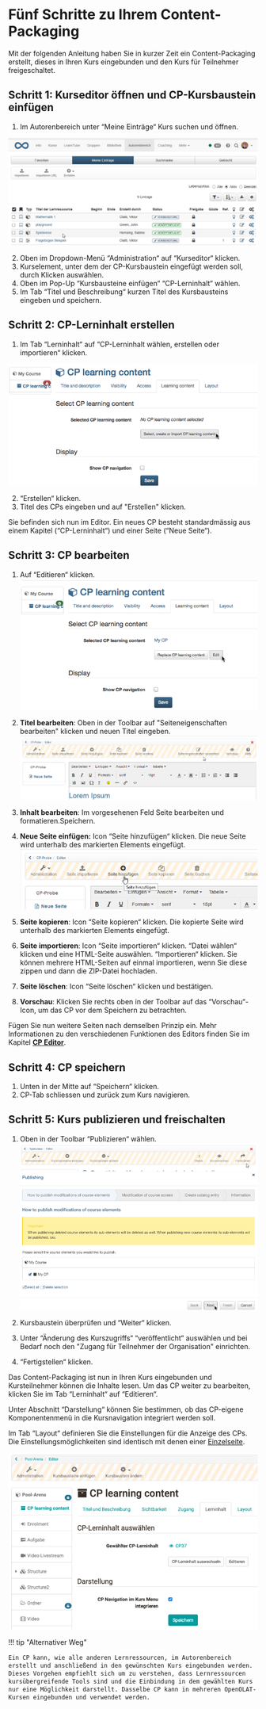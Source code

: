 # Fünf Schritte zu Ihrem Content-Packaging

Mit der folgenden Anleitung haben Sie in kurzer Zeit ein Content-Packaging
erstellt, dieses in Ihren Kurs eingebunden und den Kurs für Teilnehmer
freigeschaltet.

## Schritt 1: Kurseditor öffnen und CP-Kursbaustein einfügen  
  
 1. Im Autorenbereich unter “Meine Einträge“ Kurs suchen und öffnen.

![Kurs-meine-Eintraege](assets/Kurs_waehlen.png)  

2. Oben im Dropdown-Menü “Administration“ auf “Kurseditor“ klicken.  
3. Kurselement, unter dem der CP-Kursbaustein eingefügt werden soll, durch Klicken auswählen.  
4. Oben im Pop-Up “Kursbausteine einfügen“ “CP-Lerninhalt“ wählen.  
5. Im Tab “Titel und Beschreibung“ kurzen Titel des Kursbausteins eingeben und speichern.  
  
## Schritt 2: CP-Lerninhalt erstellen  

1. Im Tab “Lerninhalt“ auf “CP-Lerninhalt wählen, erstellen oder importieren“ klicken.

![](assets/choosecp.gif)  
  
2. “Erstellen“ klicken.  
3. Titel des CPs eingeben und auf "Erstellen" klicken.  
  
Sie befinden sich nun im Editor. Ein neues CP besteht standardmässig aus einem Kapitel (“CP-Lerninhalt“) und einer Seite (“Neue Seite“).

## Schritt 3: CP bearbeiten

1. Auf “Editieren“ klicken.
![content-package editieren](assets/editcp.gif)

2. **Titel bearbeiten**: Oben in der Toolbar auf "Seiteneigenschaften bearbeiten" klicken und neuen Titel eingeben.
![Seiteneigenschaften](assets/13_cp_seiteneigenschaften.png)  
  
3. **Inhalt bearbeiten**: Im vorgesehenen Feld Seite bearbeiten und formatieren.Speichern.  

4. **Neue Seite einfügen:** Icon “Seite hinzufügen“ klicken. Die neue Seite wird unterhalb des markierten Elements eingefügt.
![Seite_hinzufuegen](assets/13_cp_Seite_hinzufuegen.png)

5. **Seite kopieren**: Icon “Seite kopieren“ klicken. Die kopierte Seite wird unterhalb des markierten Elements eingefügt.

6. **Seite importieren**: Icon “Seite importieren“ klicken. “Datei wählen“ klicken und eine HTML-Seite auswählen. “Importieren“ klicken. Sie können mehrere HTML-Seiten auf einmal importieren, wenn Sie diese zippen und dann die ZIP-Datei hochladen.

7. **Seite löschen**: Icon “Seite löschen“ klicken und bestätigen.

8. **Vorschau**: Klicken Sie rechts oben in der Toolbar auf das “Vorschau“-Icon, um das CP vor dem Speichern zu betrachten.

Fügen Sie nun weitere Seiten nach demselben Prinzip ein. Mehr Informationen zu den verschiedenen Funktionen des Editors finden Sie im Kapitel [**CP Editor**](CP_Editor.de.md).

## Schritt 4: CP speichern  

1. Unten in der Mitte auf “Speichern“ klicken.  
2. CP-Tab schliessen und zurück zum Kurs navigieren.

## Schritt 5: Kurs publizieren und freischalten  

1. Oben in der Toolbar “Publizieren“ wählen. 
![Publizieren](assets/13_publizieren.png)
![Publish_cp](assets/publishcp.gif)  

2. Kursbaustein überprüfen und “Weiter“ klicken.
3. Unter “Änderung des Kurszugriffs“ “veröffentlicht“ auswählen und bei Bedarf noch den "Zugang für Teilnehmer der Organisation" einrichten.  
4. “Fertigstellen“ klicken.  

Das Content-Packaging ist nun in Ihren Kurs eingebunden und Kursteilnehmer können die Inhalte lesen. Um das CP weiter zu bearbeiten, klicken Sie im Tab “Lerninhalt“ auf “Editieren“.

Unter Abschnitt “Darstellung“ können Sie bestimmen, ob das CP-eigene Komponentenmenü in die Kursnavigation integriert werden soll.

Im Tab “Layout“ definieren Sie die Einstellungen für die Anzeige des CPs. Die Einstellungsmöglichkeiten sind identisch mit denen einer [Einzelseite](https://confluence.openolat.org/display/OO161DE/Kursbaustein+%22Einzelne+Seite%22#Kursbaustein%22EinzelneSeite%22-_splayout).

![Content Package eingebunden](assets/CP_DE.png)

!!! tip "Alternativer Weg"

    Ein CP kann, wie alle anderen Lernressourcen, im Autorenbereich erstellt und anschließend in den gewünschten Kurs eingebunden werden. Dieses Vorgehen empfiehlt sich um zu verstehen, dass Lernressourcen kursübergreifende Tools sind und die Einbindung in dem gewählten Kurs nur eine Möglichkeit darstellt. Dasselbe CP kann in mehreren OpenOLAT-Kursen eingebunden und verwendet werden.
